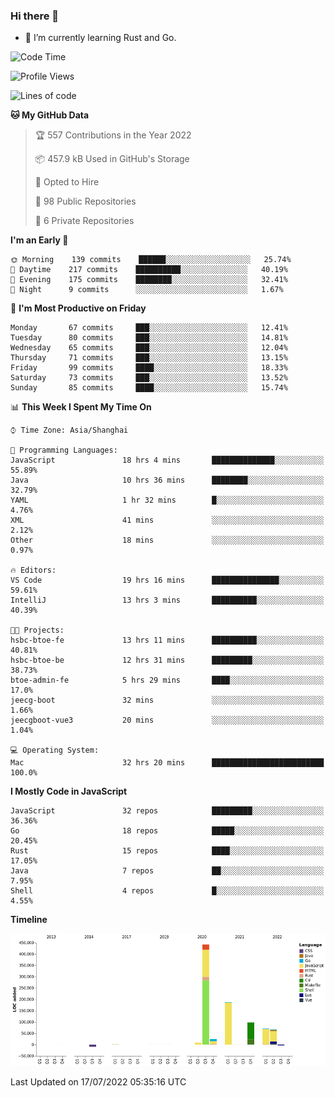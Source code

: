 ### Hi there 👋

- 🌱 I’m currently learning Rust and Go.

<!--START_SECTION:waka-->
![Code Time](http://img.shields.io/badge/Code%20Time-585%20hrs%2041%20mins-blue)

![Profile Views](http://img.shields.io/badge/Profile%20Views-0-blue)

![Lines of code](https://img.shields.io/badge/From%20Hello%20World%20I%27ve%20Written-895%20Thousand%20lines%20of%20code-blue)

**🐱 My GitHub Data** 

> 🏆 557 Contributions in the Year 2022
 > 
> 📦 457.9 kB Used in GitHub's Storage 
 > 
> 💼 Opted to Hire
 > 
> 📜 98 Public Repositories 
 > 
> 🔑 6 Private Repositories  
 > 
**I'm an Early 🐤** 

```text
🌞 Morning    139 commits    ██████░░░░░░░░░░░░░░░░░░░   25.74% 
🌆 Daytime    217 commits    ██████████░░░░░░░░░░░░░░░   40.19% 
🌃 Evening    175 commits    ████████░░░░░░░░░░░░░░░░░   32.41% 
🌙 Night      9 commits      ░░░░░░░░░░░░░░░░░░░░░░░░░   1.67%

```
📅 **I'm Most Productive on Friday** 

```text
Monday       67 commits     ███░░░░░░░░░░░░░░░░░░░░░░   12.41% 
Tuesday      80 commits     ███░░░░░░░░░░░░░░░░░░░░░░   14.81% 
Wednesday    65 commits     ███░░░░░░░░░░░░░░░░░░░░░░   12.04% 
Thursday     71 commits     ███░░░░░░░░░░░░░░░░░░░░░░   13.15% 
Friday       99 commits     ████░░░░░░░░░░░░░░░░░░░░░   18.33% 
Saturday     73 commits     ███░░░░░░░░░░░░░░░░░░░░░░   13.52% 
Sunday       85 commits     ████░░░░░░░░░░░░░░░░░░░░░   15.74%

```


📊 **This Week I Spent My Time On** 

```text
⌚︎ Time Zone: Asia/Shanghai

💬 Programming Languages: 
JavaScript               18 hrs 4 mins       ██████████████░░░░░░░░░░░   55.89% 
Java                     10 hrs 36 mins      ████████░░░░░░░░░░░░░░░░░   32.79% 
YAML                     1 hr 32 mins        █░░░░░░░░░░░░░░░░░░░░░░░░   4.76% 
XML                      41 mins             ░░░░░░░░░░░░░░░░░░░░░░░░░   2.12% 
Other                    18 mins             ░░░░░░░░░░░░░░░░░░░░░░░░░   0.97%

🔥 Editors: 
VS Code                  19 hrs 16 mins      ███████████████░░░░░░░░░░   59.61% 
IntelliJ                 13 hrs 3 mins       ██████████░░░░░░░░░░░░░░░   40.39%

🐱‍💻 Projects: 
hsbc-btoe-fe             13 hrs 11 mins      ██████████░░░░░░░░░░░░░░░   40.81% 
hsbc-btoe-be             12 hrs 31 mins      █████████░░░░░░░░░░░░░░░░   38.73% 
btoe-admin-fe            5 hrs 29 mins       ████░░░░░░░░░░░░░░░░░░░░░   17.0% 
jeecg-boot               32 mins             ░░░░░░░░░░░░░░░░░░░░░░░░░   1.66% 
jeecgboot-vue3           20 mins             ░░░░░░░░░░░░░░░░░░░░░░░░░   1.04%

💻 Operating System: 
Mac                      32 hrs 20 mins      █████████████████████████   100.0%

```

**I Mostly Code in JavaScript** 

```text
JavaScript               32 repos            █████████░░░░░░░░░░░░░░░░   36.36% 
Go                       18 repos            █████░░░░░░░░░░░░░░░░░░░░   20.45% 
Rust                     15 repos            ████░░░░░░░░░░░░░░░░░░░░░   17.05% 
Java                     7 repos             ██░░░░░░░░░░░░░░░░░░░░░░░   7.95% 
Shell                    4 repos             █░░░░░░░░░░░░░░░░░░░░░░░░   4.55%

```


**Timeline**

![Chart not found](https://raw.githubusercontent.com/elton/elton/main/charts/bar_graph.png) 


 Last Updated on 17/07/2022 05:35:16 UTC
<!--END_SECTION:waka-->

<!--
**elton/elton** is a ✨ _special_ ✨ repository because its `README.md` (this file) appears on your GitHub profile.

Here are some ideas to get you started:

- 🔭 I’m currently working on ...
- 🌱 I’m currently learning ...
- 👯 I’m looking to collaborate on ...
- 🤔 I’m looking for help with ...
- 💬 Ask me about ...
- 📫 How to reach me: ...
- 😄 Pronouns: ...
- ⚡ Fun fact: ...
-->
